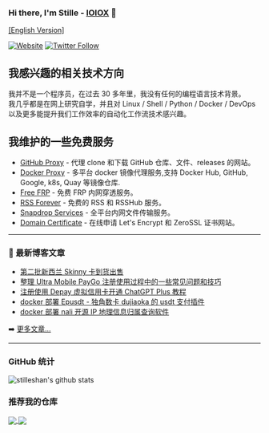 ### Hi there, I'm Stille - [IOIOX][website] 👋 
[[English Version]](README.en.md)

[![Website](https://img.shields.io/website?label=www.ioiox.com&style=for-the-badge&url=https%3A%2F%2Fwww.ioiox.com)](https://www.ioiox.com)
[![Twitter Follow](https://img.shields.io/twitter/follow/stilleshan?color=1DA1F2&logo=twitter&style=for-the-badge)](https://twitter.com/intent/follow?original_referer=https%3A%2F%2Fgithub.com%2Fstilleshan&screen_name=stilleshan)

## 我感兴趣的相关技术方向
我并不是一个程序员，在过去 30 多年里，我没有任何的编程语言技术背景。  
我几乎都是在网上研究自学，并且对 Linux / Shell / Python / Docker / DevOps 以及更多能提升我们工作效率的自动化工作流技术感兴趣。

## 我维护的一些免费服务 
- [GitHub Proxy](https://ghproxy.com) - 代理 clone 和下载 GitHub 仓库、文件、releases 的网站。
- [Docker Proxy](https://dockerproxy.com) - 多平台 docker 镜像代理服务,支持 Docker Hub, GitHub, Google, k8s, Quay 等镜像仓库.
- [Free FRP](https://freefrp.net) - 免费 FRP 内网穿透服务。
- [RSS Forever](https://rssforever.com) - 免费的 RSS 和 RSSHub 服务。
- [Snapdrop Services](https://drop.ioiox.com) - 全平台内网文件传输服务。
- [Domain Certificate](https://ssl.ioiox.com) - 在线申请 Let's Encrypt 和 ZeroSSL 证书网站。

---

### 📕 最新博客文章

<!-- BLOG-POST-LIST:START -->
- [第二批新西兰 Skinny 卡到货出售](https://www.ioiox.com/archives/sellskinny2.html)
- [整理 Ultra Mobile PayGo 注册使用过程中的一些常见问题和技巧](https://www.ioiox.com/archives/169.html)
- [注册使用 Depay 虚拟信用卡开通 ChatGPT Plus 教程](https://www.ioiox.com/archives/168.html)
- [docker 部署 Epusdt - 独角数卡 dujiaoka 的 usdt 支付插件](https://www.ioiox.com/archives/167.html)
- [docker 部署 nali 开源 IP 地理信息归属查询软件](https://www.ioiox.com/archives/166.html)
<!-- BLOG-POST-LIST:END -->

➡️ [更多文章...](https://www.ioiox.com)

---

### GitHub 统计

<img align="center" src="https://github-readme-stats.vercel.app/api?username=stilleshan&show_icons=true&include_all_commits=true&theme=default&count_private=true" alt="stilleshan's github stats" /></a>

### 推荐我的仓库
<a href="https://github.com/stilleshan/dockerfiles">
  <img align="center" src="https://github-readme-stats.vercel.app/api/pin/?username=stilleshan&repo=dockerfiles&theme=default" />
</a>
<a href="https://github.com/stilleshan/rssforever">
  <img align="center" src="https://github-readme-stats.vercel.app/api/pin/?username=stilleshan&repo=rssforever&theme=default" />
</a>


[website]: https://www.ioiox.com
[twitter]: https://twitter.com/stilleshan
[Email]: mailto:stille@ioiox.com
